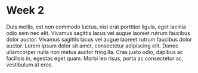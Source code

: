 # Week 2

Duis mollis, est non commodo luctus, nisi erat porttitor ligula, eget lacinia odio sem nec elit. Vivamus sagittis lacus vel augue laoreet rutrum faucibus dolor auctor. Vivamus sagittis lacus vel augue laoreet rutrum faucibus dolor auctor. Lorem ipsum dolor sit amet, consectetur adipiscing elit. Donec ullamcorper nulla non metus auctor fringilla. Cras justo odio, dapibus ac facilisis in, egestas eget quam. Morbi leo risus, porta ac consectetur ac, vestibulum at eros.